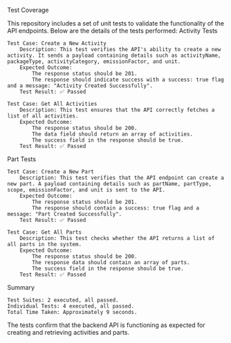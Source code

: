 Test Coverage

This repository includes a set of unit tests to validate the functionality of the API endpoints. Below are the details of the tests performed:
Activity Tests

    Test Case: Create a New Activity
        Description: This test verifies the API's ability to create a new activity. It sends a payload containing details such as activityName, packageType, activityCategory, emissionFactor, and unit.
        Expected Outcome:
            The response status should be 201.
            The response should indicate success with a success: true flag and a message: "Activity Created Successfully".
        Test Result: ✅ Passed

    Test Case: Get All Activities
        Description: This test ensures that the API correctly fetches a list of all activities.
        Expected Outcome:
            The response status should be 200.
            The data field should return an array of activities.
            The success field in the response should be true.
        Test Result: ✅ Passed

Part Tests

    Test Case: Create a New Part
        Description: This test verifies that the API endpoint can create a new part. A payload containing details such as partName, partType, scope, emissionFactor, and unit is sent to the API.
        Expected Outcome:
            The response status should be 201.
            The response should contain a success: true flag and a message: "Part Created Successfully".
        Test Result: ✅ Passed

    Test Case: Get All Parts
        Description: This test checks whether the API returns a list of all parts in the system.
        Expected Outcome:
            The response status should be 200.
            The response data should contain an array of parts.
            The success field in the response should be true.
        Test Result: ✅ Passed

Summary

    Test Suites: 2 executed, all passed.
    Individual Tests: 4 executed, all passed.
    Total Time Taken: Approximately 9 seconds.

The tests confirm that the backend API is functioning as expected for creating and retrieving activities and parts.